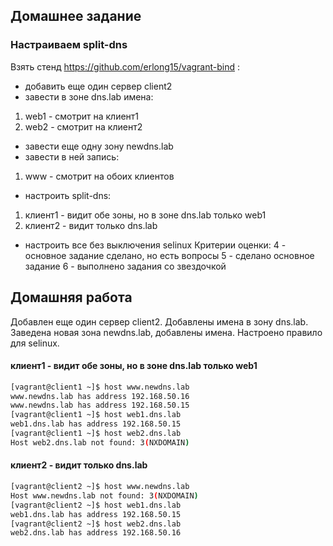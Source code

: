 ## Домашнее задание
### Настраиваем split-dns
Взять стенд https://github.com/erlong15/vagrant-bind :
- добавить еще один сервер client2
- завести в зоне dns.lab имена:
1. web1 - смотрит на клиент1
2. web2 - смотрит на клиент2
- завести еще одну зону newdns.lab
- завести в ней запись:
1. www - смотрит на обоих клиентов
- настроить split-dns:
1. клиент1 - видит обе зоны, но в зоне dns.lab только web1
2. клиент2 - видит только dns.lab

* настроить все без выключения selinux
Критерии оценки: 4 - основное задание сделано, но есть вопросы
5 - сделано основное задание
6 - выполнено задания со звездочкой

## Домашняя работа
  Добавлен еще один сервер client2. Добавлены имена в зону dns.lab. Заведена новая зона newdns.lab, добавлены имена. Настроено правило для selinux.

#### клиент1 - видит обе зоны, но в зоне dns.lab только web1
```bash
[vagrant@client1 ~]$ host www.newdns.lab
www.newdns.lab has address 192.168.50.16
www.newdns.lab has address 192.168.50.15
[vagrant@client1 ~]$ host web1.dns.lab
web1.dns.lab has address 192.168.50.15
[vagrant@client1 ~]$ host web2.dns.lab
Host web2.dns.lab not found: 3(NXDOMAIN)
```
#### клиент2 - видит только dns.lab
```bash
[vagrant@client2 ~]$ host www.newdns.lab
Host www.newdns.lab not found: 3(NXDOMAIN)
[vagrant@client2 ~]$ host web1.dns.lab
web1.dns.lab has address 192.168.50.15
[vagrant@client2 ~]$ host web2.dns.lab
web2.dns.lab has address 192.168.50.16
```
